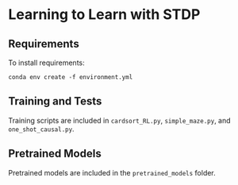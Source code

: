 # Learning to Learn with STDP

## Requirements

To install requirements:

```setup
conda env create -f environment.yml
```

## Training and Tests

Training scripts are included in `cardsort_RL.py`, `simple_maze.py`, and `one_shot_causal.py`. 


## Pretrained Models

Pretrained models are included in the `pretrained_models` folder.